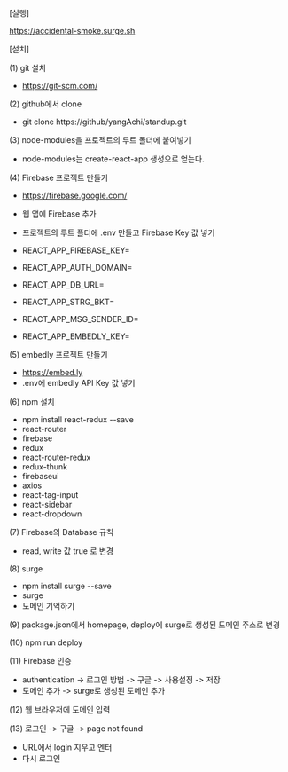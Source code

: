 [실행]

https://accidental-smoke.surge.sh



[설치]

(1) git 설치
- https://git-scm.com/

(2) github에서 clone
- git clone https://github/yangAchi/standup.git

(3) node-modules을 프로젝트의 루트 폴더에 붙여넣기
- node-modules는 create-react-app 생성으로 얻는다.

(4) Firebase 프로젝트 만들기
- https://firebase.google.com/
- 웹 앱에 Firebase 추가
- 프로젝트의 루트 폴더에 .env 만들고 Firebase Key 값 넣기

- REACT_APP_FIREBASE_KEY=
- REACT_APP_AUTH_DOMAIN=
- REACT_APP_DB_URL=
- REACT_APP_STRG_BKT=
- REACT_APP_MSG_SENDER_ID=
- REACT_APP_EMBEDLY_KEY=

(5) embedly 프로젝트 만들기
- https://embed.ly
- .env에 embedly API Key 값 넣기

(6) npm 설치
- npm install react-redux --save
- react-router
- firebase
- redux
- react-router-redux
- redux-thunk
- firebaseui
- axios
- react-tag-input
- react-sidebar
- react-dropdown

(7) Firebase의 Database 규칙
- read, write 값 true 로 변경

(8) surge
- npm install surge --save
- surge
- 도메인 기억하기

(9) package.json에서 homepage, deploy에 surge로 생성된 도메인 주소로 변경

(10) npm run deploy

(11) Firebase 인증
- authentication -> 로그인 방법 -> 구글 -> 사용설정 -> 저장
- 도메인 추가 -> surge로 생성된 도메인 추가

(12) 웹 브라우저에 도메인 입력

(13) 로그인 -> 구글 -> page not found
- URL에서 login 지우고 엔터
- 다시 로그인
